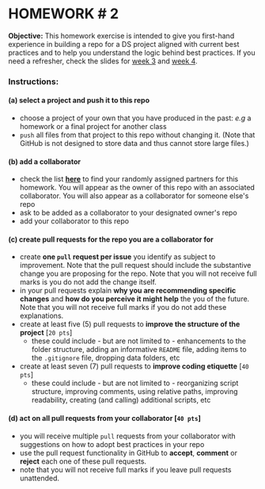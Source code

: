 # HOMEWORK # 2

**Objective:** This homework exercise is intended to give you first-hand experience in building a repo for a DS project aligned with current best practices and to help you understand the logic behind best practices. If you need a refresher, check the slides for [week 3](https://github.com/marco-morales/QMSS-GR5069_Spring2022/tree/main/week_03) and [week 4](https://github.com/marco-morales/QMSS-GR5069_Spring2022/tree/main/week_04).

### Instructions:

#### (a) select a project and push it to this repo

* choose a project of your own that you have produced in the past: *e.g*  a homework or a final project for another class
* `push` all files from that project to this repo without changing it. (Note that GitHub is not designed to store data and thus cannot store large files.)

#### (b) add a collaborator

* check the list [**here**]() to find your randomly assigned partners for this homework. You will appear as the owner of this repo with an associated collaborator. You will also appear as a collaborator for someone else's repo
* ask to be added as a collaborator to your designated owner's repo
* add your collaborator to this repo

#### (c) create pull requests for the repo you are a collaborator for

* create **one `pull` request per issue** you identify as subject to improvement. Note that the pull request should include the substantive change you are proposing for the repo. Note that you will not receive full marks is you do not add the change itself.
* in your pull requests explain **why you are recommending specific changes** and **how do you perceive it might help** the you of the future. Note that you will not receive full marks if you do not add these explanations.
* create at least five (5) pull requests to **improve the structure of the project** [`20 pts`]
    * these could include - but are not limited to -  enhancements to the folder structure, adding an informative `README` file, adding items to the `.gitignore` file, dropping data folders, etc
* create at least seven (7) pull requests to **improve coding etiquette** [`40 pts`]
    * these could include - but are not limited to - reorganizing script structure, improving comments, using relative paths, improving readability, creating (and calling) additional scripts, etc



#### (d) act on all pull requests from your collaborator [`40 pts`]

* you will receive multiple `pull` requests from your collaborator with suggestions on how to adopt best practices in your repo
* use the pull request functionality in GitHub to **accept**, **comment** or **reject** each one of these pull requests.
* note that you will not receive full marks if you leave pull requests unattended.
